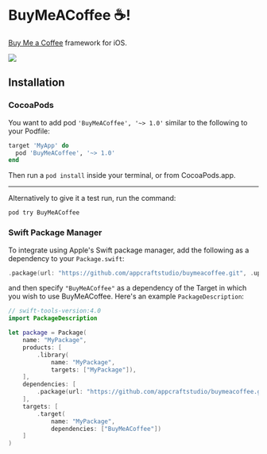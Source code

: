 # BuyMeACoffee ☕️!
[Buy Me a Coffee](https://www.buymeacoffee.com) framework for iOS.

[<img src="https://github.com/appcraftstudio/buymeacoffee/blob/master/bmc-button.png">](https://www.buymeacoffee.com/appcraftstudio)

## Installation

### CocoaPods

You want to add pod `'BuyMeACoffee', '~> 1.0'` similar to the following to your Podfile:
```rb
target 'MyApp' do
  pod 'BuyMeACoffee', '~> 1.0'
end
```
Then run a `pod install` inside your terminal, or from CocoaPods.app.

---
Alternatively to give it a test run, run the command:

`pod try BuyMeACoffee`

### Swift Package Manager

To integrate using Apple's Swift package manager, add the following as a dependency to your `Package.swift`:

```swift
.package(url: "https://github.com/appcraftstudio/buymeacoffee.git", .upToNextMajor(from: "1.0.0"))
```

and then specify `"BuyMeACoffee"` as a dependency of the Target in which you wish to use BuyMeACoffee.
Here's an example `PackageDescription`:

```swift
// swift-tools-version:4.0
import PackageDescription

let package = Package(
    name: "MyPackage",
    products: [
        .library(
            name: "MyPackage",
            targets: ["MyPackage"]),
    ],
    dependencies: [
        .package(url: "https://github.com/appcraftstudio/buymeacoffee.git", .upToNextMajor(from: "1.0.0"))
    ],
    targets: [
        .target(
            name: "MyPackage",
            dependencies: ["BuyMeACoffee"])
    ]
)
```
